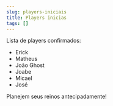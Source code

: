 ```yaml
---
slug: players-iniciais
title: Players inicias
tags: []
---
```


Lista de players confirmados:

- Erick
- Matheus
- João Ghost
- Joabe
- Micael
- José

Planejem seus reinos antecipadamente!